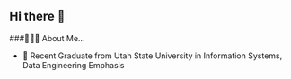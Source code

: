 ## Hi there 👋

###👨🏼‍💻 About Me...
  
- 🌱 Recent Graduate from Utah State University in Information Systems, Data Engineering Emphasis

<!--
**Ryan-G-Miner/Ryan-G-Miner** is a ✨ _special_ ✨ repository because its `README.md` (this file) appears on your GitHub profile.

Here are some ideas to get you started:

- 👯 I’m looking to collaborate on ...
- 🤔 I’m looking for help with ...
- 💬 Ask me about ...
- 📫 How to reach me: ...
- 😄 Pronouns: ...
- ⚡ Fun fact: ...
-->
